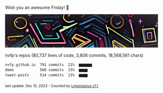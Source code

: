 Wish you an awesome Friday! 🌼

![banner](https://github.com/nvfp/nvfp/raw/main/assets/banner.jpg)

nvfp's repos (80,737 lines of code, 3,808 commits, 18,568,561 chars)

```txt
nvfp.github.io  791 commits  21%  ▆▆▆▆▆▆
demo            568 commits  15%  ▆▆▆▆
tweet-posts     514 commits  13%  ▆▆▆▆
```

<sub>last update: Dec 15, 2023 - Counted by [Lineosaurus v1.1](https://github.com/Lineosaurus/Lineosaurus)</sub>
